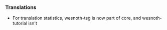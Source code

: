 ### Translations
   * For translation statistics, wesnoth-tsg is now part of core, and wesnoth-tutorial isn't
